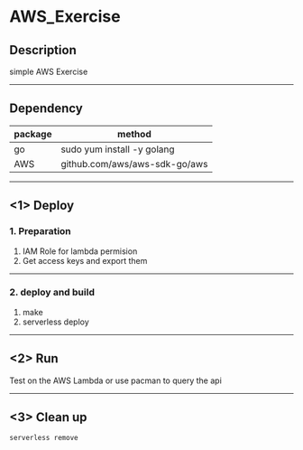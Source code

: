 # AWS_Exercise

## Description

  simple AWS Exercise

------
## Dependency

| package             |            method                       |
|---------------------|-----------------------------------------|
| go                  | sudo yum install -y golang              |
| AWS                 | github.com/aws/aws-sdk-go/aws           |

------

## <1> Deploy
### 1. Preparation
1. IAM Role for lambda permision
2. Get access keys and export them

------
### 2. deploy and build
1. make
2. serverless deploy

------
## <2> Run
Test on the AWS Lambda or use pacman to query the api

------

## <3> Clean up
	serverless remove 